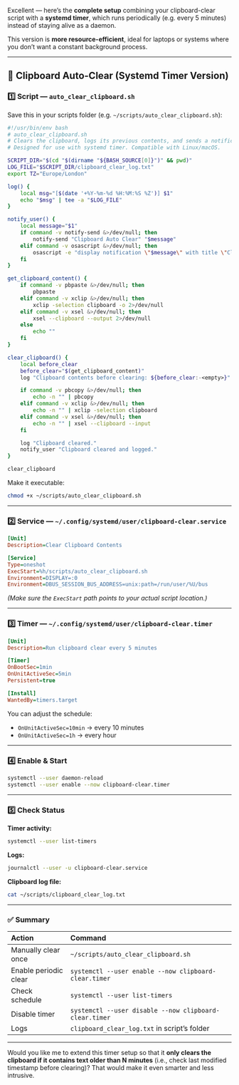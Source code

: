 Excellent — here’s the **complete setup** combining your clipboard-clear script with a **systemd timer**, which runs periodically (e.g. every 5 minutes) instead of staying alive as a daemon.

This version is **more resource-efficient**, ideal for laptops or systems where you don’t want a constant background process.

---

## 🧩 Clipboard Auto-Clear (Systemd Timer Version)

### 1️⃣ Script — `auto_clear_clipboard.sh`

Save this in your scripts folder (e.g. `~/scripts/auto_clear_clipboard.sh`):

```bash
#!/usr/bin/env bash
# auto_clear_clipboard.sh
# Clears the clipboard, logs its previous contents, and sends a notification.
# Designed for use with systemd timer. Compatible with Linux/macOS.

SCRIPT_DIR="$(cd "$(dirname "${BASH_SOURCE[0]}")" && pwd)"
LOG_FILE="$SCRIPT_DIR/clipboard_clear_log.txt"
export TZ="Europe/London"

log() {
    local msg="[$(date '+%Y-%m-%d %H:%M:%S %Z')] $1"
    echo "$msg" | tee -a "$LOG_FILE"
}

notify_user() {
    local message="$1"
    if command -v notify-send &>/dev/null; then
        notify-send "Clipboard Auto Clear" "$message"
    elif command -v osascript &>/dev/null; then
        osascript -e "display notification \"$message\" with title \"Clipboard Auto Clear\""
    fi
}

get_clipboard_content() {
    if command -v pbpaste &>/dev/null; then
        pbpaste
    elif command -v xclip &>/dev/null; then
        xclip -selection clipboard -o 2>/dev/null
    elif command -v xsel &>/dev/null; then
        xsel --clipboard --output 2>/dev/null
    else
        echo ""
    fi
}

clear_clipboard() {
    local before_clear
    before_clear="$(get_clipboard_content)"
    log "Clipboard contents before clearing: ${before_clear:-<empty>}"

    if command -v pbcopy &>/dev/null; then
        echo -n "" | pbcopy
    elif command -v xclip &>/dev/null; then
        echo -n "" | xclip -selection clipboard
    elif command -v xsel &>/dev/null; then
        echo -n "" | xsel --clipboard --input
    fi

    log "Clipboard cleared."
    notify_user "Clipboard cleared and logged."
}

clear_clipboard
```

Make it executable:

```bash
chmod +x ~/scripts/auto_clear_clipboard.sh
```

---

### 2️⃣ Service — `~/.config/systemd/user/clipboard-clear.service`

```ini
[Unit]
Description=Clear Clipboard Contents

[Service]
Type=oneshot
ExecStart=%h/scripts/auto_clear_clipboard.sh
Environment=DISPLAY=:0
Environment=DBUS_SESSION_BUS_ADDRESS=unix:path=/run/user/%U/bus
```

*(Make sure the `ExecStart` path points to your actual script location.)*

---

### 3️⃣ Timer — `~/.config/systemd/user/clipboard-clear.timer`

```ini
[Unit]
Description=Run clipboard clear every 5 minutes

[Timer]
OnBootSec=1min
OnUnitActiveSec=5min
Persistent=true

[Install]
WantedBy=timers.target
```

You can adjust the schedule:

* `OnUnitActiveSec=10min` → every 10 minutes
* `OnUnitActiveSec=1h` → every hour

---

### 4️⃣ Enable & Start

```bash
systemctl --user daemon-reload
systemctl --user enable --now clipboard-clear.timer
```

---

### 5️⃣ Check Status

**Timer activity:**

```bash
systemctl --user list-timers
```

**Logs:**

```bash
journalctl --user -u clipboard-clear.service
```

**Clipboard log file:**

```bash
cat ~/scripts/clipboard_clear_log.txt
```

---

### ✅ Summary

| Action                | Command                                                |
| :-------------------- | :----------------------------------------------------- |
| Manually clear once   | `~/scripts/auto_clear_clipboard.sh`                    |
| Enable periodic clear | `systemctl --user enable --now clipboard-clear.timer`  |
| Check schedule        | `systemctl --user list-timers`                         |
| Disable timer         | `systemctl --user disable --now clipboard-clear.timer` |
| Logs                  | `clipboard_clear_log.txt` in script’s folder           |

---

Would you like me to extend this timer setup so that it **only clears the clipboard if it contains text older than N minutes** (i.e., check last modified timestamp before clearing)? That would make it even smarter and less intrusive.
